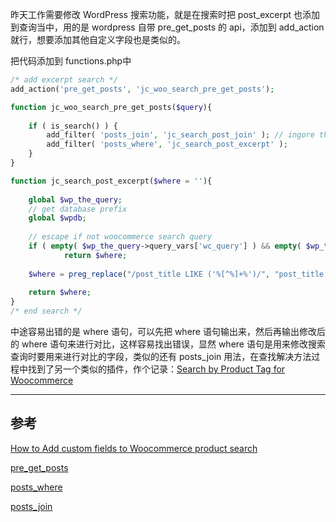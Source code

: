 昨天工作需要修改 WordPress 搜索功能，就是在搜索时把 post_excerpt 也添加到查询当中，用的是 wordpress 自带 pre_get_posts 的 api，添加到 add_action 就行，想要添加其他自定义字段也是类似的。

把代码添加到 functions.php中

```php
/* add excerpt search */
add_action('pre_get_posts', 'jc_woo_search_pre_get_posts');

function jc_woo_search_pre_get_posts($query){
 
    if ( is_search() ) {
        add_filter( 'posts_join', 'jc_search_post_join' ); // ingore this
        add_filter( 'posts_where', 'jc_search_post_excerpt' );
    }
}

function jc_search_post_excerpt($where = ''){
 
    global $wp_the_query;
    // get database prefix
    global $wpdb;
 
    // escape if not woocommerce search query
    if ( empty( $wp_the_query->query_vars['wc_query'] ) && empty( $wp_the_query->query_vars['s'] ) )
            return $where;
 
    $where = preg_replace("/post_title LIKE ('%[^%]+%')/", "post_title LIKE $1) OR (".$wpdb->prefix."posts.post_excerpt LIKE $1 ", $where);
 
    return $where;
}
/* end search */
```

中途容易出错的是 where 语句，可以先把 where 语句输出来，然后再输出修改后的 where 语句来进行对比，这样容易找出错误，显然 where 语句是用来修改搜索查询时要用来进行对比的字段，类似的还有 posts_join 用法，在查找解决方法过程中找到了另一个类似的插件，作个记录：[Search by Product Tag for Woocommerce](https://wordpress.org/support/view/plugin-reviews/search-by-product-tags-for-woocommerce)

---

## 参考

[How to Add custom fields to Woocommerce product search](http://jamescollings.co.uk/blog/extending-woocommerce-search-query-include-custom-fields/)

[pre_get_posts](https://codex.wordpress.org/Plugin_API/Action_Reference/pre_get_posts)

[posts_where](http://codex.wordpress.org/Plugin_API/Filter_Reference/posts_where)

[posts_join](http://codex.wordpress.org/Plugin_API/Filter_Reference/posts_join)
